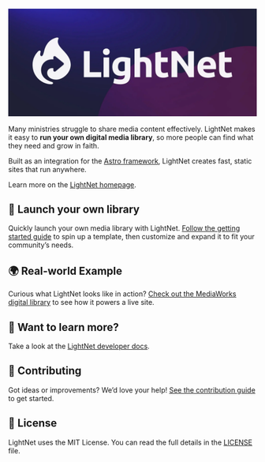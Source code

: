 ![LightNet](https://github.com/LightNetDev/lightnet/blob/main/lightnet-banner.webp)

Many ministries struggle to share media content effectively. LightNet makes it easy to **run your own digital media library**, so more people can find what they need and grow in faith.

Built as an integration for the [Astro framework](https://astro.build), LightNet creates fast, static sites that run anywhere.

Learn more on the [LightNet homepage](https://lightnet.community).

## 🚀 Launch your own library

Quickly launch your own media library with LightNet. [Follow the getting started guide](https://docs.lightnet.community/start-here/getting-started/) to spin up a template, then customize and expand it to fit your community’s needs.

## 🌍 Real-world Example

Curious what LightNet looks like in action? [Check out the MediaWorks digital library](https://library.mediaworks.global)
to see how it powers a live site.

## 👀 Want to learn more?

Take a look at the [LightNet developer docs](https://docs.lightnet.community).

## 🤝 Contributing

Got ideas or improvements? We’d love your help! [See the contribution guide](https://github.com/LightNetDev/lightnet/blob/main/CONTRIBUTING.md) to get started.

## 📄 License

LightNet uses the MIT License. You can read the full details in the [LICENSE](https://github.com/LightNetDev/lightnet/blob/main/LICENSE)
file.
